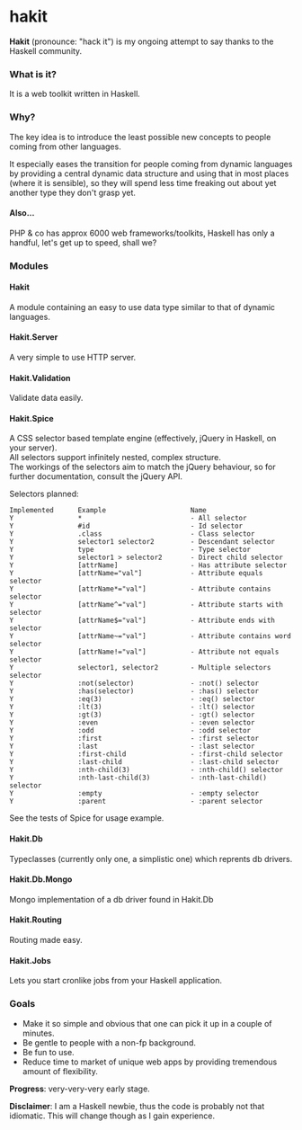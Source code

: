 hakit
======

**Hakit** (pronounce: "hack it") is my ongoing attempt to say thanks to the Haskell community.  

### What is it?
It is a web toolkit written in Haskell.

### Why?
The key idea is to introduce the least possible new concepts to people coming from other languages.

It especially eases the transition for people coming from dynamic languages by providing
a central dynamic data structure and using that in most places (where it is sensible),
so they will spend less time freaking out about yet another type they don't grasp yet.

#### Also...
PHP & co has approx 6000 web frameworks/toolkits, Haskell has only a handful, let's get up
to speed, shall we?

### Modules

#### Hakit
A module containing an easy to use data type similar to that of dynamic languages.

#### Hakit.Server
A very simple to use HTTP server.

#### Hakit.Validation
Validate data easily.

#### Hakit.Spice
A CSS selector based template engine (effectively, jQuery in Haskell, on your server).  
All selectors support infinitely nested, complex structure.  
The workings of the selectors aim to match the jQuery behaviour, so for further documentation, consult the jQuery API.

Selectors planned:

    Implemented      Example                     Name
    Y                *                           - All selector
    Y                #id                         - Id selector
    Y                .class                      - Class selector
    Y                selector1 selector2         - Descendant selector
    Y                type                        - Type selector
    Y                selector1 > selector2       - Direct child selector
    Y                [attrName]                  - Has attribute selector
    Y                [attrName="val"]            - Attribute equals selector
    Y                [attrName*="val"]           - Attribute contains selector
    Y                [attrName^="val"]           - Attribute starts with selector
    Y                [attrName$="val"]           - Attribute ends with selector
    Y                [attrName~="val"]           - Attribute contains word selector
    Y                [attrName!="val"]           - Attribute not equals selector
    Y                selector1, selector2        - Multiple selectors selector
    Y                :not(selector)              - :not() selector
    Y                :has(selector)              - :has() selector
    Y                :eq(3)                      - :eq() selector
    Y                :lt(3)                      - :lt() selector
    Y                :gt(3)                      - :gt() selector
    Y                :even                       - :even selector
    Y                :odd                        - :odd selector
    Y                :first                      - :first selector
    Y                :last                       - :last selector
    Y                :first-child                - :first-child selector
    Y                :last-child                 - :last-child selector
    Y                :nth-child(3)               - :nth-child() selector
    Y                :nth-last-child(3)          - :nth-last-child() selector
    Y                :empty                      - :empty selector
    Y                :parent                     - :parent selector

See the tests of Spice for usage example.

#### Hakit.Db
Typeclasses (currently only one, a simplistic one) which reprents db drivers.

#### Hakit.Db.Mongo
Mongo implementation of a db driver found in Hakit.Db

#### Hakit.Routing
Routing made easy.

#### Hakit.Jobs
Lets you start cronlike jobs from your Haskell application.

### Goals
- Make it so simple and obvious that one can pick it up in a couple of minutes.
- Be gentle to people with a non-fp background.
- Be fun to use.
- Reduce time to market of unique web apps by providing tremendous amount of flexibility.

**Progress**: very-very-very early stage.

**Disclaimer**: I am a Haskell newbie, thus the code is probably not that idiomatic. This will change though as I gain experience.